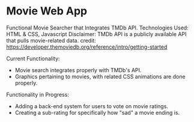 # Movie Web App
Functional Movie Searcher that Integrates TMDb API.
Technologies Used: HTML & CSS, Javascript
Disclaimer: TMDb API is a publicly available API that pulls movie-related data. credit: https://developer.themoviedb.org/reference/intro/getting-started

Current Functionality:
- Movie search integrates properly with TMDb's API.
- Graphics pertaining to movies, with related CSS animations are done properly. 

Functionality in Progress: 
- Adding a back-end system for users to vote on movie ratings.
- Creating a sub-rating for specifically how "sad" a movie ending is.

